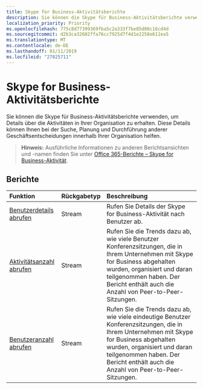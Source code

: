 ```yaml
---
title: Skype for Business-Aktivitätsberichte
description: Sie können die Skype für Business-Aktivitätsberichte verwenden, um Details über die Aktivitäten in Ihrer Organisation zu erhalten. Diese Details können Ihnen bei der Suche, Planung und Durchführung anderer Geschäftsentscheidungen innerhalb Ihrer Organisation helfen.
localization_priority: Priority
ms.openlocfilehash: 775c8d77399369fba5c2a333f7be85d80c16cd4d
ms.sourcegitcommit: d2b3ca32602ffa76cc7925d7f4d1e2258e611ea5
ms.translationtype: MT
ms.contentlocale: de-DE
ms.lasthandoff: 01/11/2019
ms.locfileid: "27825711"
---
```

# <a name="skype-for-business-activity-reports"></a>Skype for Business-Aktivitätsberichte

Sie können die Skype für Business-Aktivitätsberichte verwenden, um Details über die Aktivitäten in Ihrer Organisation zu erhalten. Diese Details können Ihnen bei der Suche, Planung und Durchführung anderer Geschäftsentscheidungen innerhalb Ihrer Organisation helfen.

> **Hinweis:** Ausführliche Informationen zu anderen Berichtsansichten und -namen finden Sie unter [Office 365-Berichte – Skype for Business-Aktivität](https://support.office.com/client/Skype-for-Business-Online-activity-8cbe2eb2-1194-4fd7-b1ee-9f9287c82424).

## <a name="reports"></a>Berichte

| Funktion                                 | Rückgabetyp | Beschreibung                              |
| :--------------------------------------- | :---------- | :--------------------------------------- |
| [Benutzerdetails abrufen](../api/reportroot-getskypeforbusinessactivityuserdetail.md) | Stream      | Rufen Sie Details der Skype for Business-Aktivität nach Benutzer ab. |
| [Aktivitätsanzahl abrufen](../api/reportroot-getskypeforbusinessactivitycounts.md) | Stream      | Rufen Sie die Trends dazu ab, wie viele Benutzer Konferenzsitzungen, die in Ihrem Unternehmen mit Skype for Business abgehalten wurden, organisiert und daran teilgenommen haben. Der Bericht enthält auch die Anzahl von Peer-to-Peer-Sitzungen. |
| [Benutzeranzahl abrufen](../api/reportroot-getskypeforbusinessactivityusercounts.md) | Stream      | Rufen Sie die Trends dazu ab, wie viele eindeutige Benutzer Konferenzsitzungen, die in Ihrem Unternehmen mit Skype for Business abgehalten wurden, organisiert und daran teilgenommen haben. Der Bericht enthält auch die Anzahl von Peer-to-Peer-Sitzungen. |
